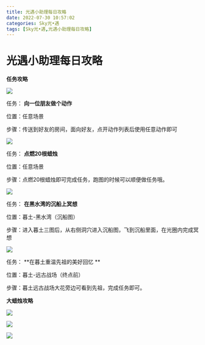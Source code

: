 ```yaml
---
title: 光遇小助理每日攻略
date: 2022-07-30 10:57:02
categories: Sky光•遇
tags: [Sky光•遇,光遇小助理每日攻略]
---
```

# 光遇小助理每日攻略
**任务攻略**

![](https://ok.166.net/reunionpub/ds/kol/20220727/000145-fr5lh96bg4.png)

任务： **向一位朋友做个动作**

位置：任意场景

步骤：传送到好友的房间，面向好友，点开动作列表后使用任意动作即可

![](https://ok.166.net/reunionpub/ds/kol/20220727/000240-bcfahg4sj5.png)

任务： **点燃20根蜡烛**

位置：任意场景

步骤：点燃20根蜡烛即可完成任务，跑图的时候可以顺便做任务哦。

  

![](https://ok.166.net/reunionpub/ds/kol/20220730/004116-rfhwi83t7s.png)

任务： **在黑水湾的沉船上冥想**

位置：暮土-黑水湾（沉船图）

步骤：进入暮土三图后，从右侧洞穴进入沉船图，飞到沉船里面，在光圈内完成冥想

  

![](https://ok.166.net/reunionpub/ds/kol/20220730/004450-debo8us97w.png)

任务： **在暮土重温先祖的美好回忆  **

位置：暮土-远古战场（终点前）

步骤：暮土远古战场大花旁边可看到先祖，完成任务即可。

 **大蜡烛攻略**

![](https://ok.166.net/reunionpub/ds/kol/20220730/004246-o7du3vp2nc.png)

![](https://ok.166.net/reunionpub/ds/kol/20220730/004326-teza6ub2jm.png)

![](https://ok.166.net/reunionpub/ds/kol/20220730/004541-5wzb3hoj1n.png)

  

  

  

  

  

